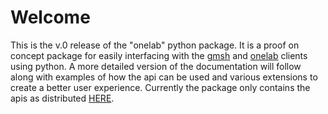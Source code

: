# Welcome

This is the v.0 release of the "onelab" python package. It is a proof on concept package for easily interfacing with the [gmsh](http://gmsh.info/) and [onelab](http://onelab.info/) clients using python. A more detailed version of the documentation will follow along with examples of how the api can be used and various extensions to create a better user experience. Currently the package only contains the apis as distributed [HERE](https://gitlab.onelab.info/gmsh/gmsh).
